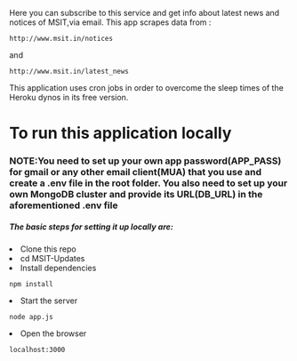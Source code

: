 Here you can subscribe to this service and get info about latest news and notices of MSIT,via email.
This app scrapes data from :
```
http://www.msit.in/notices
```
and
```
http://www.msit.in/latest_news
```
This application uses cron jobs in order to overcome the sleep times of the Heroku dynos in its free version.

<h1>To run this application locally</h1>
<h3>NOTE:You need to set up your own app password(APP_PASS) for gmail or any other email client(MUA) that you use and create a .env file in the root folder. You also need to set up your own MongoDB cluster and provide its URL(DB_URL) in the aforementioned .env file</h3>
<h5>The basic steps for setting it up locally are: </h5>
<li>Clone this repo</li>
<li>cd MSIT-Updates</li>

<li>Install dependencies</li>

```
npm install
```
<li>Start the server</li>

```
node app.js
```
<li>Open the browser</li>

```
localhost:3000
```


